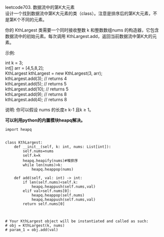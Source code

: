 leetcode703. 数据流中的第K大元素  
设计一个找到数据流中第K大元素的类（class）。注意是排序后的第K大元素，不是第K个不同的元素。  

你的 KthLargest 类需要一个同时接收整数 k 和整数数组nums 的构造器，它包含数据流中的初始元素。每次调用 KthLargest.add，返回当前数据流中第K大的元素。  

示例:  

int k = 3;  
int[] arr = [4,5,8,2];  
KthLargest kthLargest = new KthLargest(3, arr);  
kthLargest.add(3);   // returns 4  
kthLargest.add(5);   // returns 5  
kthLargest.add(10);  // returns 5  
kthLargest.add(9);   // returns 8  
kthLargest.add(4);   // returns 8  

说明:
你可以假设 nums 的长度≥ k-1 且k ≥ 1。

**可以利用python的内置模块heapq解决。**  
```
import heapq


class KthLargest:
    def __init__(self, k: int, nums: List[int]):
        self.nums=nums
        self.k=k
        heapq.heapify(nums)#堆排序
        while len(nums)>k:
            heapq.heappop(nums)

    def add(self, val: int) -> int:
        if len(self.nums)<self.k:
            heapq.heappush(self.nums,val)
        elif val>self.nums[0]:
            heapq.heappop(self.nums)
            heapq.heappush(self.nums,val)
        return self.nums[0]
        


# Your KthLargest object will be instantiated and called as such:
# obj = KthLargest(k, nums)
# param_1 = obj.add(val)
```

